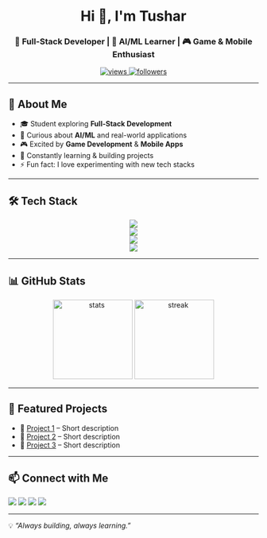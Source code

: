 <!-- Profile Header -->
<h1 align="center">Hi 👋, I'm Tushar</h1>
<h3 align="center">🚀 Full-Stack Developer | 🌱 AI/ML Learner | 🎮 Game & Mobile Enthusiast</h3>

<!-- Badges -->
<p align="center">
  <a href="https://github.com/your-username">
    <img src="https://komarev.com/ghpvc/?username=your-username&label=Profile%20Views&color=0e75b6&style=flat" alt="views" />
  </a>
  <a href="https://github.com/your-username?tab=followers">
    <img src="https://img.shields.io/github/followers/your-username?label=Followers&style=social" alt="followers" />
  </a>
</p>

---

## 🌟 About Me  
- 🎓 Student exploring **Full-Stack Development**  
- 🤖 Curious about **AI/ML** and real-world applications  
- 🎮 Excited by **Game Development** & **Mobile Apps**  
- 🌱 Constantly learning & building projects  
- ⚡ Fun fact: I love experimenting with new tech stacks  

---

## 🛠️ Tech Stack  
<p align="center">
  <!-- Frontend -->
  <img src="https://skillicons.dev/icons?i=html,css,js,react,tailwind" /><br/>
  <!-- Backend -->
  <img src="https://skillicons.dev/icons?i=nodejs,express,flask,mongodb,mysql" /><br/>
  <!-- Languages -->
  <img src="https://skillicons.dev/icons?i=python,java,c,cpp" /><br/>
  <!-- Tools -->
  <img src="https://skillicons.dev/icons?i=git,github,vscode,figma" />
</p>

---

## 📊 GitHub Stats  
<p align="center">
  <img src="https://github-readme-stats.vercel.app/api?username=your-username&show_icons=true&theme=radical" alt="stats" height="160"/>
  <img src="https://github-readme-streak-stats.herokuapp.com/?user=your-username&theme=radical" alt="streak" height="160"/>
</p>

---

## 🚀 Featured Projects  
- 🔗 [Project 1](https://github.com/your-username/project1) – Short description  
- 🔗 [Project 2](https://github.com/your-username/project2) – Short description  
- 🔗 [Project 3](https://github.com/your-username/project3) – Short description  

---

## 📫 Connect with Me  
<p align="left">
  <a href="https://linkedin.com/in/your-linkedin" target="_blank"><img src="https://skillicons.dev/icons?i=linkedin" /></a>
  <a href="https://twitter.com/your-twitter" target="_blank"><img src="https://skillicons.dev/icons?i=twitter" /></a>
  <a href="mailto:your-email@example.com"><img src="https://skillicons.dev/icons?i=gmail" /></a>
  <a href="https://portfolio-link.com" target="_blank"><img src="https://skillicons.dev/icons?i=devto" /></a>
</p>

---

💡 *“Always building, always learning.”*